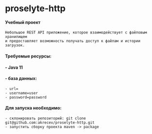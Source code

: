 # proselyte-http
#### Учебный проект
    Небольшое REST API приложение, которое взаимодействует с файловым хранилищем 
    и предоставляет возможность получать доступ к файлам и истории загрузок.
#### Требуемые ресурсы:
#### - Java 11
#### - база данных:
    - url=
    - username=user
    - password=password

#### Для запуска необходимо:
    - склонировать репозиторий: git clone git@github.com:akrecev/proselyte-http.git
    - запустить сборку проекта maven -> package
    